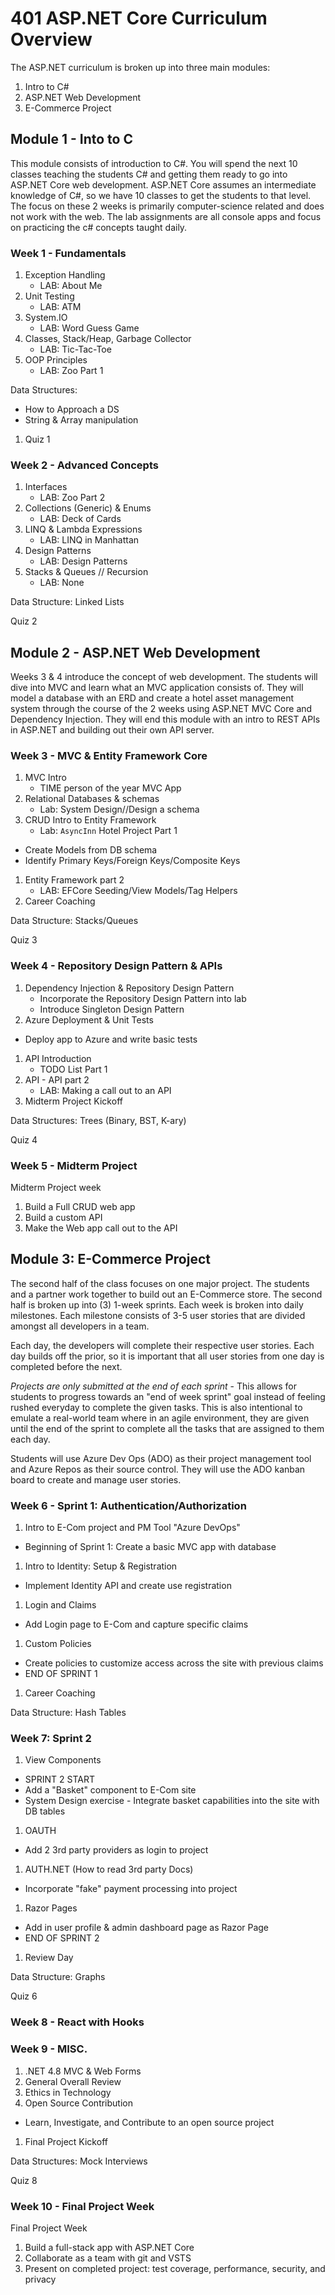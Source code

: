 # 401 ASP.NET Core Curriculum Overview

The ASP.NET curriculum is broken up into three main modules:

1. Intro to C#
1. ASP.NET Web Development
1. E-Commerce Project

## Module 1 - Into to C #

This module consists of introduction to C#. You will spend the next 10 classes
teaching the students C# and getting them ready to go into ASP.NET Core web development. ASP.NET Core assumes
an intermediate knowledge of C#, so we have 10 classes to get the students to that level. The focus
on these 2 weeks is primarily computer-science related and does not work with the web. The lab assignments are all
console apps and focus on practicing the c# concepts taught daily.

### Week 1 - Fundamentals

1. Exception Handling
   - LAB: About Me
1. Unit Testing
   - LAB: ATM
1. System.IO
   - LAB: Word Guess Game
1. Classes, Stack/Heap, Garbage Collector
   - LAB: Tic-Tac-Toe
1. OOP Principles
   - LAB: Zoo Part 1

Data Structures:

- How to Approach a DS
- String & Array manipulation

1. Quiz 1

### Week 2 - Advanced Concepts

1. Interfaces
   - LAB: Zoo Part 2
1. Collections (Generic) & Enums
   - LAB: Deck of Cards
1. LINQ & Lambda Expressions
   - LAB: LINQ in Manhattan
1. Design Patterns
   - LAB: Design Patterns
1. Stacks & Queues // Recursion
   - LAB: None

Data Structure: Linked Lists

Quiz 2

## Module 2 - ASP.NET Web Development

Weeks 3 & 4 introduce the concept of web development. The students
will dive into MVC and learn what an MVC application consists of. They will
model a database with an ERD and create a hotel asset management system through the course
of the 2 weeks using ASP.NET MVC Core and Dependency Injection. They will end this module
with an intro to REST APIs in ASP.NET and building out their own API server.

### Week 3 - MVC & Entity Framework Core

1. MVC Intro
   - TIME person of the year MVC App
1. Relational Databases & schemas
   - Lab: System Design//Design a schema
1. CRUD Intro to Entity Framework
   - Lab: `AsyncInn` Hotel Project Part 1

- Create Models from DB schema
- Identify Primary Keys/Foreign Keys/Composite Keys

1. Entity Framework part 2
   - LAB: EFCore Seeding/View Models/Tag Helpers
1. Career Coaching

Data Structure: Stacks/Queues

Quiz 3

### Week 4 - Repository Design Pattern & APIs

1. Dependency Injection & Repository Design Pattern
   - Incorporate the Repository Design Pattern into lab
   - Introduce Singleton Design Pattern
1. Azure Deployment & Unit Tests

- Deploy app to Azure and write basic tests

1. API Introduction
   - TODO List Part 1
1. API - API part 2
   - LAB: Making a call out to an API
1. Midterm Project Kickoff

Data Structures: Trees (Binary, BST, K-ary)

Quiz 4

### Week 5 - Midterm Project

Midterm Project week

1. Build a Full CRUD web app
1. Build a custom API
1. Make the Web app call out to the API

## Module 3: E-Commerce Project

The second half of the class focuses on one major project. The students
and a partner work together to build out an E-Commerce store. The second half
is broken up into (3) 1-week sprints. Each week is broken into daily milestones.
Each milestone consists of 3-5 user stories that are divided amongst all developers
in a team.

Each day, the developers will complete their respective user stories. Each day builds
off the prior, so it is important that all user stories from one day is completed
before the next.

*Projects are only submitted at the end of each sprint* - This allows for
students to progress towards an "end of week sprint" goal instead of feeling rushed
everyday to complete the given tasks. This is also intentional to emulate a real-world
team where in an agile environment, they are given until the end of the sprint to complete all the
tasks that are assigned to them each day.

Students will use Azure Dev Ops (ADO) as their project management tool and Azure Repos as their source control. They will
use the ADO kanban board to create and manage user stories.

### Week 6 - Sprint 1: Authentication/Authorization

1. Intro to E-Com project and PM Tool "Azure DevOps"

- Beginning of Sprint 1: Create a basic MVC app with database

1. Intro to Identity: Setup & Registration

- Implement Identity API and create use registration

1. Login and Claims

- Add Login page to E-Com and capture specific claims

1. Custom Policies

- Create policies to customize access across the site with previous claims
- END OF SPRINT 1

1. Career Coaching

Data Structure: Hash Tables

### Week 7: Sprint 2

1. View Components

- SPRINT 2 START
- Add a "Basket" component to E-Com site
- System Design exercise - Integrate basket capabilities into the site with DB tables

1. OAUTH

- Add 2 3rd party providers as login to project

1. AUTH.NET (How to read 3rd party Docs)

- Incorporate "fake" payment processing into project

1. Razor Pages

- Add in user profile & admin dashboard page as Razor Page
- END OF SPRINT 2

1. Review Day

Data Structure: Graphs

Quiz 6

### Week 8 - React with Hooks

### Week 9 - MISC.

1. .NET 4.8 MVC & Web Forms
1. General Overall Review
1. Ethics in Technology
1. Open Source Contribution

- Learn, Investigate, and Contribute to an open source project

1. Final Project Kickoff

Data Structures: Mock Interviews

Quiz 8

### Week 10 - Final Project Week

Final Project Week

1. Build a full-stack app with ASP.NET Core
1. Collaborate as a team with git and VSTS
1. Present on completed project: test coverage, performance, security, and privacy
